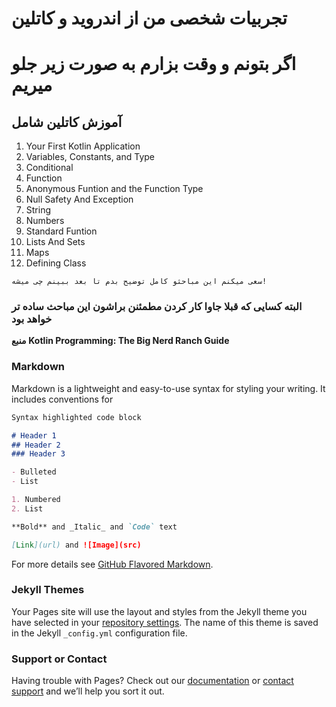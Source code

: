 # تجربیات شخصی من از اندروید و کاتلین
# اگر بتونم و وقت بزارم به صورت زیر جلو میریم
## آموزش کاتلین شامل
1. Your First Kotlin Application
2. Variables, Constants, and Type
3. Conditional
4. Function
5. Anonymous Funtion and the Function Type
6. Null Safety And Exception
7. String
8. Numbers
9. Standard Funtion
10. Lists And Sets
11. Maps
12. Defining Class

`سعی میکنم این مباحثو کامل توضیح بدم تا بعد ببینم چی میشه!`
### البته کسایی که قبلا جاوا کار کردن مطمئنن براشون این مباحث ساده تر خواهد بود

**منبع**
**Kotlin Programming: The Big Nerd Ranch Guide**


### Markdown

Markdown is a lightweight and easy-to-use syntax for styling your writing. It includes conventions for

```markdown
Syntax highlighted code block

# Header 1
## Header 2
### Header 3

- Bulleted
- List

1. Numbered
2. List

**Bold** and _Italic_ and `Code` text

[Link](url) and ![Image](src)
```

For more details see [GitHub Flavored Markdown](https://guides.github.com/features/mastering-markdown/).

### Jekyll Themes

Your Pages site will use the layout and styles from the Jekyll theme you have selected in your [repository settings](https://github.com/amirbakhtiari/amirbakhtiari.github.io/settings). The name of this theme is saved in the Jekyll `_config.yml` configuration file.

### Support or Contact

Having trouble with Pages? Check out our [documentation](https://help.github.com/categories/github-pages-basics/) or [contact support](https://github.com/contact) and we’ll help you sort it out.
